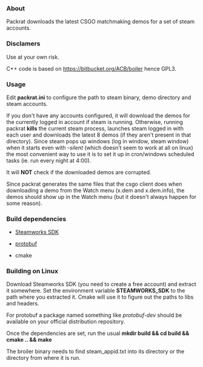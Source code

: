 ### About ###
Packrat downloads the latest CSGO matchmaking demos for a set of steam accounts.

### Disclamers ###
Use at your own risk.

C++ code is based on https://bitbucket.org/ACB/boiler hence GPL3.

### Usage ###
Edit __packrat.ini__ to configure the path to steam binary, demo directory and steam accounts.

If you don't have any accounts configured, it will download the demos for the currently logged in account if steam is running. Otherwise, running packrat __kills__ the current steam process, launches steam logged in with each user and downloads the latest 8 demos (if they aren't present in that directory). Since steam pops up windows (log in window, steam window) when it starts even with _-silent_ (which doesn't seem to work at all on linux) the most convenient way to use it is to set it up in cron/windows scheduled tasks (ie. run every night at 4:00).

It will __NOT__ check if the downloaded demos are corrupted.

Since packrat generates the same files that the csgo client does when downloading a demo from the Watch menu (x.dem and x.dem.info), the demos should show up in the Watch menu (but it doesn't always happen for some reason).

### Build dependencies ###
* [Steamworks SDK](https://partner.steamgames.com/)

* [protobuf](https://developers.google.com/protocol-buffers/docs/downloads)

* cmake

### Building on Linux ###
Download Steamworks SDK (you need to create a free account) and extract it somewhere. Set the environment variable __STEAMWORKS_SDK__ to the path where you extracted it. Cmake will use it to figure out the paths to libs and headers.

For protobuf a package named something like _protobuf-dev_ should be available on your official distribution repository.

Once the dependencies are set, run the usual __mkdir build && cd build && cmake .. && make__

The broiler binary needs to find steam_appid.txt into its directory or the directory from where it is run.
